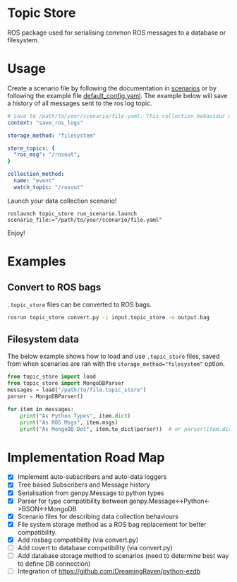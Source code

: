 # Topic Store

ROS package used for serialising common ROS messages to a database or filesystem.

# Usage

Create a scenario file by following the documentation in [scenarios](./scenarios.md) or by following the example file
[default_config.yaml](../scenarios/default_config.yaml). The example below will save a history of all messages sent to the ros log topic.

```yaml
# Save to /path/to/your/scenario/file.yaml. This collection behaviour will save your log history.
context: "save_ros_logs"

storage_method: "filesystem" 

store_topics: { 
  "ros_msg": "/rosout", 
}

collection_method: 
  name: "event" 
  watch_topic: "/rosout"
```

Launch your data collection scenario! 

```
roslaunch topic_store run_scenario.launch scenario_file:="/path/to/your/scenario/file.yaml"
```

Enjoy!

# Examples

## Convert to ROS bags

`.topic_store` files can be converted to ROS bags.

```bash
rosrun topic_store convert.py -i input.topic_store -o output.bag
```

## Filesystem data

The below example shows how to load and use `.topic_store` files, saved from when scenarios are ran with the 
`storage_method="filesystem"` option.

```python
from topic_store import load
from topic_store import MongoDBParser
messages = load("/path/to/file.topic_store")
parser = MongoDBParser()

for item in messages:
    print("As Python Types", item.dict)
    print("As ROS Msgs", item.msgs)
    print("As MongoDB Doc", item.to_dict(parser))  # or parser(item.dict)
```
# Implementation Road Map

- [x] Implement auto-subscribers and auto-data loggers
- [x] Tree based Subscribers and Message history
- [x] Serialisation from genpy.Message to python types
- [x] Parser for type compatibility between genpy.Message<->Python<->BSON<->MongoDB
- [x] Scenario files for describing data collection behaviours
- [x] File system storage method as a ROS bag replacement for better compatibility.
- [x] Add rosbag compatibility (via convert.py)
- [ ] Add covert to database compatibility (via convert.py)
- [ ] Add database storage method to scenarios (need to determine best way to define DB connection)
- [ ] Integration of https://github.com/DreamingRaven/python-ezdb